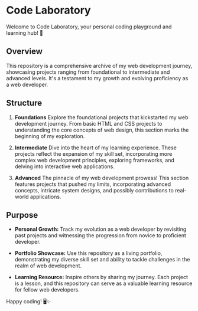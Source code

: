# Code Laboratory

Welcome to Code Laboratory, your personal coding playground and learning hub! 🚀

## Overview

This repository is a comprehensive archive of my web development journey, showcasing projects ranging from foundational to intermediate and advanced levels. It's a testament to my growth and evolving proficiency as a web developer.

## Structure

1. **Foundations**
   Explore the foundational projects that kickstarted my web development journey. From basic HTML and CSS projects to understanding the core concepts of web design, this section marks the beginning of my exploration.

2. **Intermediate**
   Dive into the heart of my learning experience. These projects reflect the expansion of my skill set, incorporating more complex web development principles, exploring frameworks, and delving into interactive web applications.

3. **Advanced**
   The pinnacle of my web development prowess! This section features projects that pushed my limits, incorporating advanced concepts, intricate system designs, and possibly contributions to real-world applications.

## Purpose

- **Personal Growth:** Track my evolution as a web developer by revisiting past projects and witnessing the progression from novice to proficient developer.

- **Portfolio Showcase:** Use this repository as a living portfolio, demonstrating my diverse skill set and ability to tackle challenges in the realm of web development.

- **Learning Resource:** Inspire others by sharing my journey. Each project is a lesson, and this repository can serve as a valuable learning resource for fellow web developers.

Happy coding! 🖥️✨
